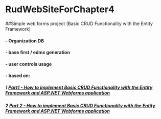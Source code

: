 # RudWebSiteForChapter4
##Simple web forms project (Basic CRUD Functionality with the Entity Framework)
#### - Organization DB
#### - base first / edmx generation
#### - user controls usage
#### - based on:
##### 1 [Part1 - How to implement Basic CRUD Functionality with the Entity Framework and ASP.NET Webforms application](http://demo.dotnetawesome.com/asp/how-to-implement-basic-crud-functionality-entity-framework-aspnet-webforms)
##### 2 [Part 2 - How to implement Basic CRUD Functionality with the Entity Framework and ASP.NET Webforms application](http://demo.dotnetawesome.com/asp/part-2-how-to-implement-basic-crud-functionality-entity-framework-aspnet-webforms)
